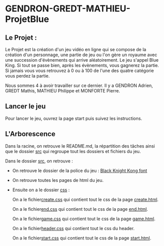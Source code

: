 # GENDRON-GREDT-MATHIEU-ProjetBlue

## **Le Projet** :

Le Projet est la création d'un jeu vidéo en ligne qui se compose de la création d'un personnage, une partie de jeu ou l'on gère un royaume avec une succession d'évènements qui arrive aléatoirement. Le jeu s'appel Blue King. Si tout se passe bien, après les évènements, vous gagnerez la partie. Si jamais vous vous retrouvez à 0 ou à 100 de l'une des quatre catégorie vous perdez la partie.


Nous sommes 4 à avoir travailler sur ce dernier. Il y a GENDRON Adrien, GREDT Mathis, MATHIEU Philippe et MONFORTE Pierre.

## Lancer le jeu

Pour lancer le jeu, ouvrez la page start puis suivez les instructions.

## L'Arborescence

Dans la racine, on retrouve le README.md, la répartition des tâches ainsi que le dossier [src](src) qui regroupe tout les dossiers et fichiers du jeu.

Dans le dossier [src](src), on retrouve :

* On retrouve le dossier de la police du jeu : [Black Knight Kong font](src\black-knight-kong-font)
* On retrouve toutes les pages de html du jeu.
* Ensuite on a le dossier [css](src\css) :

    On a le fichier[create.css](src\css\create.css) qui contient tout le css de la page [create.html](src\create.html).

    On a le fichier[end.css](src\css\end.css) qui contient tout le css de la page [end.html](src\end.html).

    On a le fichier[game.css](src\css\game.css) qui contient tout le css de la page [game.html](src\game.html).

    On a le fichier[header.css](src\css\header.css) qui contient tout le css du header.

    On a le fichier[start.css](src\css\start.css) qui contient tout le css de la page [start.html](src\start.html).
